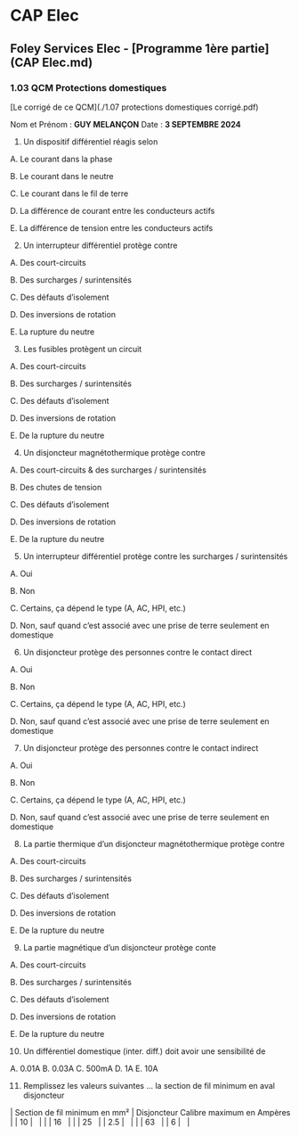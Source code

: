 # CAP Elec
## Foley Services Elec - [Programme 1ère partie](CAP Elec.md)

### 1.03 QCM Protections domestiques

[Le corrigé de ce QCM](./1.07 protections domestiques corrigé.pdf)

Nom et Prénom	: **GUY MELANÇON**	Date : **3 SEPTEMBRE 2024**

1.	Un dispositif différentiel réagis selon

A. Le courant dans la phase

B. Le courant dans le neutre

C. Le courant dans le fil de terre

D. La différence de courant entre les conducteurs actifs

E. La différence de tension entre les conducteurs actifs

2. Un interrupteur différentiel protège contre

A. Des court-circuits

B. Des surcharges / surintensités

C. Des défauts d’isolement

D. Des inversions de rotation

E. La rupture du neutre

3. Les fusibles protègent un circuit

A. Des court-circuits

B. Des surcharges / surintensités

C. Des défauts d’isolement

D. Des inversions de rotation

E. De la rupture du neutre

4. Un disjoncteur magnétothermique protège contre

A. Des court-circuits & des surcharges / surintensités

B. Des chutes de tension

C. Des défauts d’isolement

D. Des inversions de rotation

E. De la rupture du neutre

5. Un interrupteur différentiel protège contre les surcharges / surintensités

A. Oui

B. Non

C. Certains, ça dépend le type (A, AC, HPI, etc.)

D. Non, sauf quand c’est associé avec une prise de terre seulement en domestique

6. Un disjoncteur protège des personnes contre le contact direct

A. Oui

B. Non

C. Certains, ça dépend le type (A, AC, HPI, etc.)

D. Non, sauf quand c’est associé avec une prise de terre seulement en domestique


7. Un disjoncteur protège des personnes contre le contact indirect

A. Oui

B. Non

C. Certains, ça dépend le type (A, AC, HPI, etc.)

D. Non, sauf quand c’est associé avec une prise de terre seulement en domestique

8. La partie thermique d’un disjoncteur magnétothermique protège contre

A. Des court-circuits

B. Des surcharges / surintensités

C. Des défauts d’isolement

D. Des inversions de rotation

E. De la rupture du neutre


9. La partie magnétique d’un disjoncteur protège conte

A. Des court-circuits

B. Des surcharges / surintensités

C. Des défauts d’isolement

D. Des inversions de rotation

E. De la rupture du neutre

10.	Un différentiel domestique (inter. diff.) doit avoir une sensibilité de

A. 0.01A
B. 0.03A
C. 500mA
D. 1A
E. 10A

11. Remplissez les valeurs suivantes ... la section de fil minimum en aval disjoncteur


| Section de fil minimum en mm² | Disjoncteur Calibre maximum en Ampères |
|              10               |                                        |
|                               |                  16                    |
|                               |                  25                    |
|              2.5              |                                        |
|                               |                  63                    |
|              6                |                                        |



